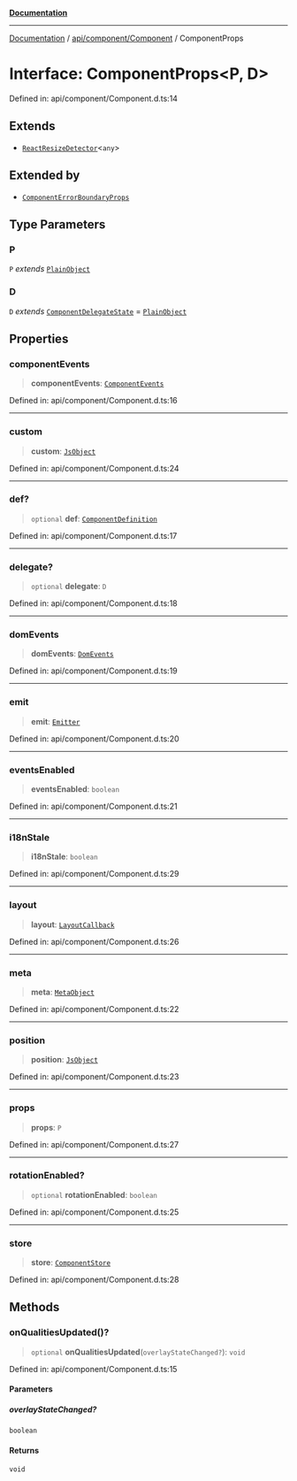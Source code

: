 [**Documentation**](../../../../index.md)

***

[Documentation](../../../../index.md) / [api/component/Component](../index.md) / ComponentProps

# Interface: ComponentProps\<P, D\>

Defined in: api/component/Component.d.ts:14

## Extends

- [`ReactResizeDetector`](../../../../perspective-client/variables/ReactResizeDetector.md)\<`any`\>

## Extended by

- [`ComponentErrorBoundaryProps`](../../../../ui/error/ComponentErrorBoundary/interfaces/ComponentErrorBoundaryProps.md)

## Type Parameters

### P

`P` *extends* [`PlainObject`](../../../../perspective-client/type-aliases/PlainObject.md)

### D

`D` *extends* [`ComponentDelegateState`](../type-aliases/ComponentDelegateState.md) = [`PlainObject`](../../../../perspective-client/type-aliases/PlainObject.md)

## Properties

### componentEvents

> **componentEvents**: [`ComponentEvents`](../../../../event/ComponentEvents/classes/ComponentEvents.md)

Defined in: api/component/Component.d.ts:16

***

### custom

> **custom**: [`JsObject`](../../../../perspective-client/type-aliases/JsObject.md)

Defined in: api/component/Component.d.ts:24

***

### def?

> `optional` **def**: [`ComponentDefinition`](ComponentDefinition.md)

Defined in: api/component/Component.d.ts:17

***

### delegate?

> `optional` **delegate**: `D`

Defined in: api/component/Component.d.ts:18

***

### domEvents

> **domEvents**: [`DomEvents`](../../../../event/DomEvents/classes/DomEvents.md)

Defined in: api/component/Component.d.ts:19

***

### emit

> **emit**: [`Emitter`](Emitter.md)

Defined in: api/component/Component.d.ts:20

***

### eventsEnabled

> **eventsEnabled**: `boolean`

Defined in: api/component/Component.d.ts:21

***

### i18nStale

> **i18nStale**: `boolean`

Defined in: api/component/Component.d.ts:29

***

### layout

> **layout**: [`LayoutCallback`](../../../../perspective-client/interfaces/LayoutCallback.md)

Defined in: api/component/Component.d.ts:26

***

### meta

> **meta**: [`MetaObject`](MetaObject.md)

Defined in: api/component/Component.d.ts:22

***

### position

> **position**: [`JsObject`](../../../../perspective-client/type-aliases/JsObject.md)

Defined in: api/component/Component.d.ts:23

***

### props

> **props**: `P`

Defined in: api/component/Component.d.ts:27

***

### rotationEnabled?

> `optional` **rotationEnabled**: `boolean`

Defined in: api/component/Component.d.ts:25

***

### store

> **store**: [`ComponentStore`](../../../../stores/ComponentStore/classes/ComponentStore.md)

Defined in: api/component/Component.d.ts:28

## Methods

### onQualitiesUpdated()?

> `optional` **onQualitiesUpdated**(`overlayStateChanged?`): `void`

Defined in: api/component/Component.d.ts:15

#### Parameters

##### overlayStateChanged?

`boolean`

#### Returns

`void`
